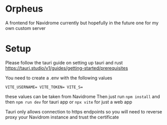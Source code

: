# Orpheus

A frontend for Navidrome currently but hopefully in the future one for my own custom server

# Setup

Please follow the tauri guide on setting up tauri and rust https://tauri.studio/v1/guides/getting-started/prerequisites

You need to create a .env with the following values

``
VITE_USERNAME=
VITE_TOKEN=
VITE_S=
``

these values can be taken from Navidrome
Then just run ``npm install`` and then ``npm run dev`` for tauri app or ``npx vite`` for just a web app

Tauri only allows connection to https endpoints so you will need to reverse proxy your Navidrom instance and trust the certificate

